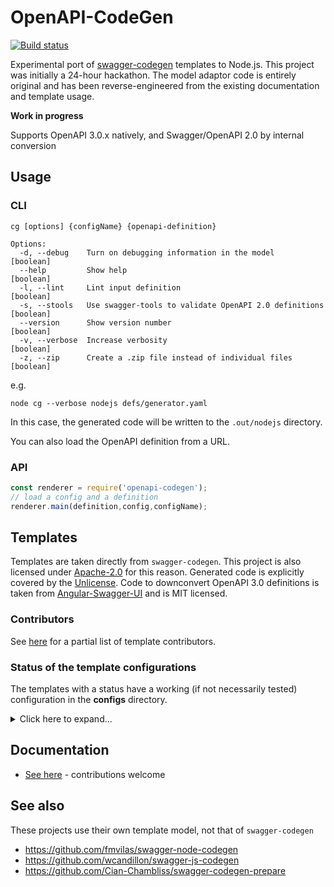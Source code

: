 # OpenAPI-CodeGen

[![Build status](https://travis-ci.org/Mermade/openapi-codegen.svg?branch=master)](https://travis-ci.org/Mermade/openapi-codegen)

Experimental port of [swagger-codegen](https://github.com/swagger-api/swagger-codegen) templates to Node.js. This project was initially a 24-hour hackathon. The model adaptor code is entirely original and has been reverse-engineered from the existing documentation and template usage.

**Work in progress**

Supports OpenAPI 3.0.x natively, and Swagger/OpenAPI 2.0 by internal conversion

## Usage

### CLI

```
cg [options] {configName} {openapi-definition}

Options:
  -d, --debug    Turn on debugging information in the model            [boolean]
  --help         Show help                                             [boolean]
  -l, --lint     Lint input definition                                 [boolean]
  -s, --stools   Use swagger-tools to validate OpenAPI 2.0 definitions [boolean]
  --version      Show version number                                   [boolean]
  -v, --verbose  Increase verbosity                                    [boolean]
  -z, --zip      Create a .zip file instead of individual files        [boolean]
```

e.g.

```
node cg --verbose nodejs defs/generator.yaml
```

In this case, the generated code will be written to the `.out/nodejs` directory.

You can also load the OpenAPI definition from a URL.

### API

```javascript
const renderer = require('openapi-codegen');
// load a config and a definition
renderer.main(definition,config,configName);
```

## Templates

Templates are taken directly from `swagger-codegen`. This project is also licensed under [Apache-2.0](LICENSE) for this reason. Generated code is explicitly covered by the [Unlicense](templates/_common/UNLICENSE). Code to downconvert OpenAPI 3.0 definitions is taken from [Angular-Swagger-UI](https://github.com/Orange-OpenSource/angular-swagger-ui) and is MIT licensed.

### Contributors

See [here](https://github.com/swagger-api/swagger-codegen#template-creator) for a partial list of template contributors.

### Status of the template configurations

The templates with a status have a working (if not necessarily tested) configuration in the **configs** directory.

<details>
<summary>Click here to expand...</summary>

|Template|Type|Status|README|Authors (TODO)|Config Maintainer|
|---|---|---|---|---|---|
|**\_common**|meta| *contains Apache-2.0 and Unlicense licenses*||
|**Ada**|client|**Untested**
|akka-scala||
|android||
|**apache2**|configuration|**needs work**||
|apex||
|aspnetcore||
|**bash**|client|**Syntax ok, needs testing**||@bkryza|@MikeRalphson
|**clojure**|client|**Untested**|
|**codegen**|meta|**Demo only**|||@MikeRalphson
|**confluenceWikiDocs**|documentation|**Tested** with Docker [server](https://hub.docker.com/r/atlassian/confluence-server/)||
|cpprest||
|csharp||
|**csharp-dotnet2**|client|**Untested**||
|dart||
|**debug**|meta|*used for dumping the model state*||@Mermade|@MikeRalphson
|Eiffel||
|elixir||
|**erlang-client**|client|**Untested**||
|erlang-server|server|
|finch||
|flash||
|**flaskConnexion**|server|**Needs testing**||
|**go**|client|**Builds, needs testing**||
|**go-server**|server|**Builds and runs**||
|**Groovy**|?|**untested**||
|haskell-http-client|client||||
|**haskell-servant**|server|**Untested**||
|**htmlDocs**|documentation|*Appears to work*||
|**htmlDocs2**|documentation|*Appears to work, no console errors logged*||
|Java||
|JavaInflector||
|JavaJaxRS||
|JavaPlayFramework||
|**Javascript**|client|**Untested**||
|**Javascript-Closure-Angular**|client|**Untested**
|JavaSpring||
|JavaVertXServer||
|**JMeter**|meta|**Untested**||
|kotlin-client||
|**lua**|client|**Compiles OK**|
|lumen||
|MSF4J||
|nancyfx||
|**nodejs**|server|**tested** :white_check_mark:||@jfiala|@MikeRalphson|
|objc||
|**openapi**|meta|*outputs the input definition (in OpenAPI 3.0.x form)* :white_check_mark:||@Mermade|@MikeRalphson
|perl||
|php||
|**php-silex**|?|**untested**||
|php-symfony||
|pistache-server||
|powershell||
|**python**|?|**needs testing**||
|qt5cpp||
|r||
|rails5||
|**restbed**|server|**Untested**||
|ruby||
|rust||
|rust-server||
|scala||
|scalatra||
|scalaz|client|**Untested**||
|**sinatra**|server|**Syntax checks OK**||
|**slim**|server|**Untested**||
|**swagger**|meta|*outputs the input definition (in original form if OpenAPI 2.0)* :white_check_mark:||
|**swagger-static**|documentation|**tested** *template modified to include partials*||
|swift||
|swift3||
|swift4||
|tizen||
|typescript-angular||
|typescript-angularjs||
|typescript-aurelia||
|**typescript-fetch**|client|**compiles with tsc ok**||
|typescript-jquery||
|**typescript-node**|client|**compiles with tsc ok**||
|undertow||
|**validator**|meta|*uses swagger2openapi's OpenAPI 3.0 validator internally* :white_check_mark:||
|ze-ph|

### New Templates

These templates are examples of how features of OpenAPI Codegen may be used, and best-practices in naming model properties.

|Template|Type|Status|README|Authors|Config Maintainer|
|---|---|---|---|---|---|
|testing.dredd|testing|**In progress**|[README](templates/testing.dredd/README.md.mustache)|@Mermade|@MikeRalphson|
</details>

## Documentation

* [See here](docs/README.md) - contributions welcome

## See also

These projects use their own template model, not that of `swagger-codegen`

* https://github.com/fmvilas/swagger-node-codegen
* https://github.com/wcandillon/swagger-js-codegen
* https://github.com/Cian-Chambliss/swagger-codegen-prepare

